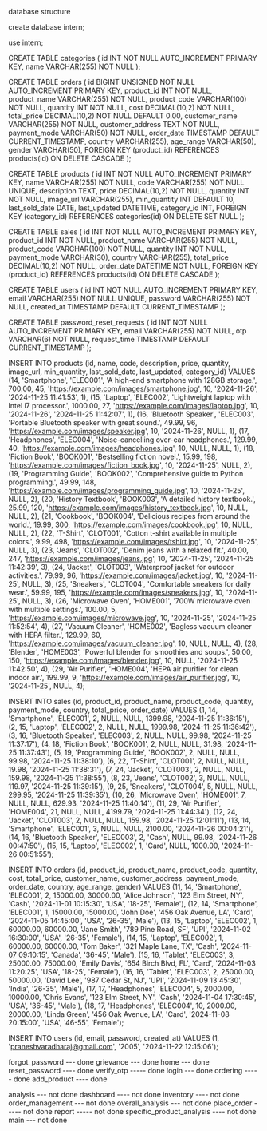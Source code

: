 database structure 

create database intern;





use intern;






CREATE TABLE categories (
    id INT NOT NULL AUTO_INCREMENT PRIMARY KEY,
    name VARCHAR(255) NOT NULL
);






CREATE TABLE orders (
    id BIGINT UNSIGNED NOT NULL AUTO_INCREMENT PRIMARY KEY,
    product_id INT NOT NULL,
    product_name VARCHAR(255) NOT NULL,
    product_code VARCHAR(100) NOT NULL,
    quantity INT NOT NULL,
    cost DECIMAL(10,2) NOT NULL,
    total_price DECIMAL(10,2) NOT NULL DEFAULT 0.00,
    customer_name VARCHAR(255) NOT NULL,
    customer_address TEXT NOT NULL,
    payment_mode VARCHAR(50) NOT NULL,
    order_date TIMESTAMP DEFAULT CURRENT_TIMESTAMP,
    country VARCHAR(255),
    age_range VARCHAR(50),
    gender VARCHAR(50),
    FOREIGN KEY (product_id) REFERENCES products(id) ON DELETE CASCADE
);





CREATE TABLE products (
    id INT NOT NULL AUTO_INCREMENT PRIMARY KEY,
    name VARCHAR(255) NOT NULL,
    code VARCHAR(255) NOT NULL UNIQUE,
    description TEXT,
    price DECIMAL(10,2) NOT NULL,
    quantity INT NOT NULL,
    image_url VARCHAR(255),
    min_quantity INT DEFAULT 10,
    last_sold_date DATE,
    last_updated DATETIME,
    category_id INT,
    FOREIGN KEY (category_id) REFERENCES categories(id) ON DELETE SET NULL
);





CREATE TABLE sales (
    id INT NOT NULL AUTO_INCREMENT PRIMARY KEY,
    product_id INT NOT NULL,
    product_name VARCHAR(255) NOT NULL,
    product_code VARCHAR(100) NOT NULL,
    quantity INT NOT NULL,
    payment_mode VARCHAR(30),
    country VARCHAR(255),
    total_price DECIMAL(10,2) NOT NULL,
    order_date DATETIME NOT NULL,
    FOREIGN KEY (product_id) REFERENCES products(id) ON DELETE CASCADE
);





CREATE TABLE users (
    id INT NOT NULL AUTO_INCREMENT PRIMARY KEY,
    email VARCHAR(255) NOT NULL UNIQUE,
    password VARCHAR(255) NOT NULL,
    created_at TIMESTAMP DEFAULT CURRENT_TIMESTAMP
);






CREATE TABLE password_reset_requests (
    id INT NOT NULL AUTO_INCREMENT PRIMARY KEY,
    email VARCHAR(255) NOT NULL,
    otp VARCHAR(6) NOT NULL,
    request_time TIMESTAMP DEFAULT CURRENT_TIMESTAMP
);





INSERT INTO products (id, name, code, description, price, quantity, image_url, min_quantity, last_sold_date, last_updated, category_id)
VALUES
(14, 'Smartphone', 'ELEC001', 'A high-end smartphone with 128GB storage.', 700.00, 45, 'https://example.com/images/smartphone.jpg', 10, '2024-11-26', '2024-11-25 11:41:53', 1),
(15, 'Laptop', 'ELEC002', 'Lightweight laptop with Intel i7 processor.', 1000.00, 27, 'https://example.com/images/laptop.jpg', 10, '2024-11-26', '2024-11-25 11:42:07', 1),
(16, 'Bluetooth Speaker', 'ELEC003', 'Portable Bluetooth speaker with great sound.', 49.99, 96, 'https://example.com/images/speaker.jpg', 10, '2024-11-26', NULL, 1),
(17, 'Headphones', 'ELEC004', 'Noise-cancelling over-ear headphones.', 129.99, 40, 'https://example.com/images/headphones.jpg', 10, NULL, NULL, 1),
(18, 'Fiction Book', 'BOOK001', 'Bestselling fiction novel.', 15.99, 198, 'https://example.com/images/fiction_book.jpg', 10, '2024-11-25', NULL, 2),
(19, 'Programming Guide', 'BOOK002', 'Comprehensive guide to Python programming.', 49.99, 148, 'https://example.com/images/programming_guide.jpg', 10, '2024-11-25', NULL, 2),
(20, 'History Textbook', 'BOOK003', 'A detailed history textbook.', 25.99, 120, 'https://example.com/images/history_textbook.jpg', 10, NULL, NULL, 2),
(21, 'Cookbook', 'BOOK004', 'Delicious recipes from around the world.', 19.99, 300, 'https://example.com/images/cookbook.jpg', 10, NULL, NULL, 2),
(22, 'T-Shirt', 'CLOT001', 'Cotton t-shirt available in multiple colors.', 9.99, 498, 'https://example.com/images/tshirt.jpg', 10, '2024-11-25', NULL, 3),
(23, 'Jeans', 'CLOT002', 'Denim jeans with a relaxed fit.', 40.00, 247, 'https://example.com/images/jeans.jpg', 10, '2024-11-25', '2024-11-25 11:42:39', 3),
(24, 'Jacket', 'CLOT003', 'Waterproof jacket for outdoor activities.', 79.99, 96, 'https://example.com/images/jacket.jpg', 10, '2024-11-25', NULL, 3),
(25, 'Sneakers', 'CLOT004', 'Comfortable sneakers for daily wear.', 59.99, 195, 'https://example.com/images/sneakers.jpg', 10, '2024-11-25', NULL, 3),
(26, 'Microwave Oven', 'HOME001', '700W microwave oven with multiple settings.', 100.00, 5, 'https://example.com/images/microwave.jpg', 10, '2024-11-25', '2024-11-25 11:52:54', 4),
(27, 'Vacuum Cleaner', 'HOME002', 'Bagless vacuum cleaner with HEPA filter.', 129.99, 60, 'https://example.com/images/vacuum_cleaner.jpg', 10, NULL, NULL, 4),
(28, 'Blender', 'HOME003', 'Powerful blender for smoothies and soups.', 50.00, 150, 'https://example.com/images/blender.jpg', 10, NULL, '2024-11-25 11:42:50', 4),
(29, 'Air Purifier', 'HOME004', 'HEPA air purifier for clean indoor air.', 199.99, 9, 'https://example.com/images/air_purifier.jpg', 10, '2024-11-25', NULL, 4);





INSERT INTO sales (id, product_id, product_name, product_code, quantity, payment_mode, country, total_price, order_date)
VALUES
(1, 14, 'Smartphone', 'ELEC001', 2, NULL, NULL, 1399.98, '2024-11-25 11:36:15'),
(2, 15, 'Laptop', 'ELEC002', 2, NULL, NULL, 1999.98, '2024-11-25 11:36:42'),
(3, 16, 'Bluetooth Speaker', 'ELEC003', 2, NULL, NULL, 99.98, '2024-11-25 11:37:17'),
(4, 18, 'Fiction Book', 'BOOK001', 2, NULL, NULL, 31.98, '2024-11-25 11:37:43'),
(5, 19, 'Programming Guide', 'BOOK002', 2, NULL, NULL, 99.98, '2024-11-25 11:38:10'),
(6, 22, 'T-Shirt', 'CLOT001', 2, NULL, NULL, 19.98, '2024-11-25 11:38:31'),
(7, 24, 'Jacket', 'CLOT003', 2, NULL, NULL, 159.98, '2024-11-25 11:38:55'),
(8, 23, 'Jeans', 'CLOT002', 3, NULL, NULL, 119.97, '2024-11-25 11:39:15'),
(9, 25, 'Sneakers', 'CLOT004', 5, NULL, NULL, 299.95, '2024-11-25 11:39:35'),
(10, 26, 'Microwave Oven', 'HOME001', 7, NULL, NULL, 629.93, '2024-11-25 11:40:14'),
(11, 29, 'Air Purifier', 'HOME004', 21, NULL, NULL, 4199.79, '2024-11-25 11:44:34'),
(12, 24, 'Jacket', 'CLOT003', 2, NULL, NULL, 159.98, '2024-11-25 12:01:11'),
(13, 14, 'Smartphone', 'ELEC001', 3, NULL, NULL, 2100.00, '2024-11-26 00:04:21'),
(14, 16, 'Bluetooth Speaker', 'ELEC003', 2, 'Cash', NULL, 99.98, '2024-11-26 00:47:50'),
(15, 15, 'Laptop', 'ELEC002', 1, 'Card', NULL, 1000.00, '2024-11-26 00:51:55');






INSERT INTO orders (id, product_id, product_name, product_code, quantity, cost, total_price, customer_name, customer_address, payment_mode, order_date, country, age_range, gender)
VALUES
(11, 14, 'Smartphone', 'ELEC001', 2, 15000.00, 30000.00, 'Alice Johnson', '123 Elm Street, NY', 'Cash', '2024-11-01 10:15:30', 'USA', '18-25', 'Female'),
(12, 14, 'Smartphone', 'ELEC001', 1, 15000.00, 15000.00, 'John Doe', '456 Oak Avenue, LA', 'Card', '2024-11-05 14:45:00', 'USA', '26-35', 'Male'),
(13, 15, 'Laptop', 'ELEC002', 1, 60000.00, 60000.00, 'Jane Smith', '789 Pine Road, SF', 'UPI', '2024-11-02 16:30:00', 'USA', '26-35', 'Female'),
(14, 15, 'Laptop', 'ELEC002', 1, 60000.00, 60000.00, 'Tom Baker', '321 Maple Lane, TX', 'Cash', '2024-11-07 09:10:15', 'Canada', '36-45', 'Male'),
(15, 16, 'Tablet', 'ELEC003', 3, 25000.00, 75000.00, 'Emily Davis', '654 Birch Blvd, FL', 'Card', '2024-11-03 11:20:25', 'USA', '18-25', 'Female'),
(16, 16, 'Tablet', 'ELEC003', 2, 25000.00, 50000.00, 'David Lee', '987 Cedar St, NJ', 'UPI', '2024-11-09 13:45:30', 'India', '26-35', 'Male'),
(17, 17, 'Headphones', 'ELEC004', 5, 2000.00, 10000.00, 'Chris Evans', '123 Elm Street, NY', 'Cash', '2024-11-04 17:30:45', 'USA', '36-45', 'Male'),
(18, 17, 'Headphones', 'ELEC004', 10, 2000.00, 20000.00, 'Linda Green', '456 Oak Avenue, LA', 'Card', '2024-11-08 20:15:00', 'USA', '46-55', 'Female');






INSERT INTO users (id, email, password, created_at)
VALUES (1, 'praneshvaradharaj@gmail.com', '2005', '2024-11-22 12:15:06');









forgot_password --- done
grievance --- done 
home --- done
reset_password ---- done
verify_otp ----- done
login --- done
ordering -----  done
add_product ---- done


analysis --- not done
dashboard ---- not done
inventory ----  not done
order_management --- not done
overall_analysis --- not done
place_order ----- not done
report ----- not done
specific_product_analysis ---- not done
main --- not done 
